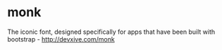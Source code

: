 monk
====

The iconic font, designed specifically for apps that have been built with bootstrap - http://devxive.com/monk
